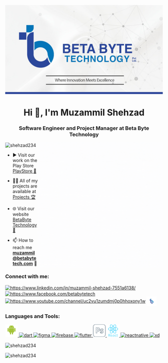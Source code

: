![logo](https://raw.githubusercontent.com/Shehzad234/Shehzad234/main/cover.jpg)

<h1 align="center">Hi 👋, I'm Muzammil Shehzad</h1>
<h3 align="center">Software Engineer and Project Manager at Beta Byte Technology</h3>

<img align="right" alt="coding" width="400" src="https://raw.githubusercontent.com/Shehzad234/Shehzad234/main/Untitled%20design%20(1).gif">

<p align="left"> <img src="https://komarev.com/ghpvc/?username=shehzad234&label=Profile%20views&color=0e75b6&style=flat" alt="shehzad234" /> </p>

- ▶️ Visit our work on the Play Store [PlayStore 🎯](https://play.google.com/store/search?q=pub%3A%20Beta%20Byte%20Technology&c=apps)

- 👨‍💻 All of my projects are available at [Projects 🏆](https://github.com/Shehzad234?tab=repositories)

- 🌐 Visit our website [BetaByte Technology 🚀](https://betabytetech.com/)

- 📫 How to reach me **muzammil@betabytetech.com** 📧


<h3 align="left">Connect with me:</h3>
<p align="left">
<a href="https://www.linkedin.com/in/muzammil-shehzad-7551a6138/" target="blank"><img align="center" src="https://raw.githubusercontent.com/rahuldkjain/github-profile-readme-generator/master/src/images/icons/Social/linked-in-alt.svg" alt="https://www.linkedin.com/in/muzammil-shehzad-7551a6138/" height="30" width="40" /></a>
<a href="https://www.facebook.com/betabytetech" target="blank"><img align="center" src="https://raw.githubusercontent.com/rahuldkjain/github-profile-readme-generator/master/src/images/icons/Social/facebook.svg" alt="https://www.facebook.com/betabytetech" height="30" width="40" /></a>
<a href="https://www.youtube.com/channel/UC2Vu1ZUMdMj0p0HHoxONy1w" target="blank"><img align="center" src="https://raw.githubusercontent.com/rahuldkjain/github-profile-readme-generator/master/src/images/icons/Social/youtube.svg" alt="https://www.youtube.com/channel/uc2vu1zumdmj0p0hhoxony1w" height="30" width="40" /></a>
<a href="https://betabytetech.com/" target="blank"><img align="center" src="https://raw.githubusercontent.com/Shehzad234/Shehzad234/main/beta%20byte%20icon.png" alt="betabytetech.com" height="30" width="30" /></a>
</p>

<h3 align="left">Languages and Tools:</h3>
<p align="left"> <a href="https://developer.android.com" target="_blank" rel="noreferrer"> <img src="https://raw.githubusercontent.com/devicons/devicon/master/icons/android/android-original-wordmark.svg" alt="android" width="40" height="40"/> </a> <a href="https://dart.dev" target="_blank" rel="noreferrer"> <img src="https://www.vectorlogo.zone/logos/dartlang/dartlang-icon.svg" alt="dart" width="40" height="40"/> </a> <a href="https://www.figma.com/" target="_blank" rel="noreferrer"> <img src="https://www.vectorlogo.zone/logos/figma/figma-icon.svg" alt="figma" width="40" height="40"/> </a> <a href="https://firebase.google.com/" target="_blank" rel="noreferrer"> <img src="https://www.vectorlogo.zone/logos/firebase/firebase-icon.svg" alt="firebase" width="40" height="40"/> </a> <a href="https://flutter.dev" target="_blank" rel="noreferrer"> <img src="https://www.vectorlogo.zone/logos/flutterio/flutterio-icon.svg" alt="flutter" width="40" height="40"/> </a> <a href="https://www.photoshop.com/en" target="_blank" rel="noreferrer"> <img src="https://raw.githubusercontent.com/devicons/devicon/master/icons/photoshop/photoshop-line.svg" alt="photoshop" width="40" height="40"/> </a> <a href="https://reactjs.org/" target="_blank" rel="noreferrer"> <img src="https://raw.githubusercontent.com/devicons/devicon/master/icons/react/react-original-wordmark.svg" alt="react" width="40" height="40"/> </a> <a href="https://reactnative.dev/" target="_blank" rel="noreferrer"> <img src="https://reactnative.dev/img/header_logo.svg" alt="reactnative" width="40" height="40"/> </a> <a href="https://www.adobe.com/products/xd.html" target="_blank" rel="noreferrer"> <img src="https://cdn.worldvectorlogo.com/logos/adobe-xd.svg" alt="xd" width="40" height="40"/> </a> </p>

<p><img align="center" src="https://github-readme-stats.vercel.app/api/top-langs?username=shehzad234&show_icons=true&locale=en&layout=compact" alt="shehzad234" /></p>

<p><img align="center" src="https://github-readme-streak-stats.herokuapp.com/?user=shehzad234&" alt="shehzad234" /></p>
